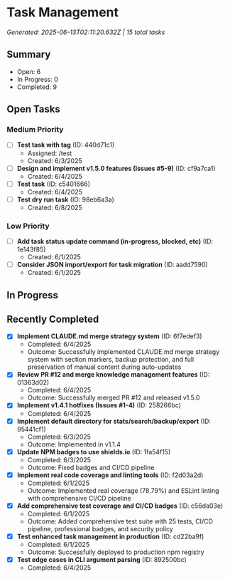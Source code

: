 # Task Management
*Generated: 2025-06-13T02:11:20.632Z | 15 total tasks*

## Summary
- Open: 6
- In Progress: 0
- Completed: 9

## Open Tasks
### Medium Priority
- [ ] **Test task with tag** (ID: 440d71c1)
  - Assigned: /test
  - Created: 6/3/2025
- [ ] **Design and implement v1.5.0 features (Issues #5-9)** (ID: cf9a7ca1)
  - Created: 6/4/2025
- [ ] **Test task** (ID: c5401666)
  - Created: 6/4/2025
- [ ] **Test dry run task** (ID: 98eb6a3a)
  - Created: 6/8/2025

### Low Priority
- [ ] **Add task status update command (in-progress, blocked, etc)** (ID: 1e143f85)
  - Created: 6/1/2025
- [ ] **Consider JSON import/export for task migration** (ID: aadd7590)
  - Created: 6/1/2025

## In Progress

## Recently Completed
- [x] **Implement CLAUDE.md merge strategy system** (ID: 6f7edef3)
  - Completed: 6/4/2025
  - Outcome: Successfully implemented CLAUDE.md merge strategy system with section markers, backup protection, and full preservation of manual content during auto-updates
- [x] **Review PR #12 and merge knowledge management features** (ID: 01363d02)
  - Completed: 6/4/2025
  - Outcome: Successfully merged PR #12 and released v1.5.0
- [x] **Implement v1.4.1 hotfixes (Issues #1-4)** (ID: 258266bc)
  - Completed: 6/4/2025
- [x] **Implement default directory for stats/search/backup/export** (ID: 95441cf1)
  - Completed: 6/3/2025
  - Outcome: Implemented in v1.1.4
- [x] **Update NPM badges to use shields.io** (ID: 1fa54f15)
  - Completed: 6/3/2025
  - Outcome: Fixed badges and CI/CD pipeline
- [x] **Implement real code coverage and linting tools** (ID: f2d03a2d)
  - Completed: 6/1/2025
  - Outcome: Implemented real coverage (78.79%) and ESLint linting with comprehensive CI/CD pipeline
- [x] **Add comprehensive test coverage and CI/CD badges** (ID: c56da03e)
  - Completed: 6/1/2025
  - Outcome: Added comprehensive test suite with 25 tests, CI/CD pipeline, professional badges, and security policy
- [x] **Test enhanced task management in production** (ID: cd22ba9f)
  - Completed: 6/1/2025
  - Outcome: Successfully deployed to production npm registry
- [x] **Test edge cases in CLI argument parsing** (ID: 892500bc)
  - Completed: 6/4/2025
